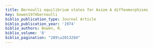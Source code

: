 ```yaml
---
title: Bernoulli equilibrium states for Axiom A diffeomorphisms
key: bowen1974bernoulli
biblio_publication_type: Journal Article
biblio_publication_year: '1974'
biblio_authors: Bowen, R.
biblio_volume: '8'
biblio_pagination: "289\u2013294"
---
```

